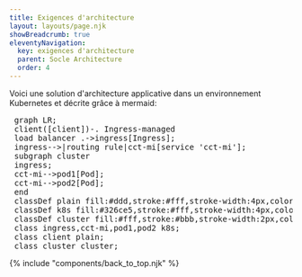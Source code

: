 ```yaml
---
title: Exigences d'architecture
layout: layouts/page.njk
showBreadcrumb: true
eleventyNavigation:
  key: exigences d'architecture
  parent: Socle Architecture
  order: 4
---
```


Voici une solution d'architecture applicative dans un environnement Kubernetes et décrite grâce à mermaid<SPACE>:

<pre class="mermaid">
 graph LR;
 client([client])-. Ingress-managed <br> load balancer .->ingress[Ingress];
 ingress-->|routing rule|cct-mi[service 'cct-mi'];
 subgraph cluster
 ingress;
 cct-mi-->pod1[Pod];
 cct-mi-->pod2[Pod];
 end
 classDef plain fill:#ddd,stroke:#fff,stroke-width:4px,color:#000;
 classDef k8s fill:#326ce5,stroke:#fff,stroke-width:4px,color:#fff;
 classDef cluster fill:#fff,stroke:#bbb,stroke-width:2px,color:#326ce5;
 class ingress,cct-mi,pod1,pod2 k8s;
 class client plain;
 class cluster cluster;
</pre>

{% include "components/back_to_top.njk" %}
